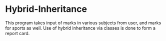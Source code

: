 # Hybrid-Inheritance
This program takes input of marks in various subjects from user, and marks for sports as well. Use of hybrid inheritance via classes is done to form a report card.
